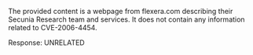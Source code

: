 The provided content is a webpage from flexera.com describing their Secunia Research team and services. It does not contain any information related to CVE-2006-4454.

Response: UNRELATED